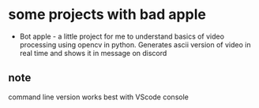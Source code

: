 # some projects with bad apple
- Bot apple - a little project for me to understand basics of video processing using opencv in python.
Generates ascii version of video in real time and shows it in message on discord
## note
command line version works best with VScode console
